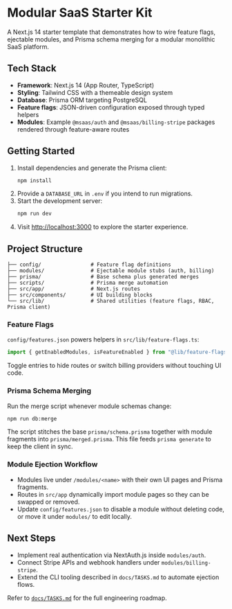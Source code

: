 # Modular SaaS Starter Kit

A Next.js 14 starter template that demonstrates how to wire feature flags, ejectable modules, and Prisma schema merging for a modular monolithic SaaS platform.

## Tech Stack

- **Framework**: Next.js 14 (App Router, TypeScript)
- **Styling**: Tailwind CSS with a themeable design system
- **Database**: Prisma ORM targeting PostgreSQL
- **Feature flags**: JSON-driven configuration exposed through typed helpers
- **Modules**: Example `@msaas/auth` and `@msaas/billing-stripe` packages rendered through feature-aware routes

## Getting Started

1. Install dependencies and generate the Prisma client:
   ```bash
   npm install
   ```
2. Provide a `DATABASE_URL` in `.env` if you intend to run migrations.
3. Start the development server:
   ```bash
   npm run dev
   ```
4. Visit [http://localhost:3000](http://localhost:3000) to explore the starter experience.

## Project Structure

```
├── config/                # Feature flag definitions
├── modules/               # Ejectable module stubs (auth, billing)
├── prisma/                # Base schema plus generated merges
├── scripts/               # Prisma merge automation
├── src/app/               # Next.js routes
├── src/components/        # UI building blocks
└── src/lib/               # Shared utilities (feature flags, RBAC, Prisma client)
```

### Feature Flags

`config/features.json` powers helpers in `src/lib/feature-flags.ts`:

```ts
import { getEnabledModules, isFeatureEnabled } from "@lib/feature-flags";
```

Toggle entries to hide routes or switch billing providers without touching UI code.

### Prisma Schema Merging

Run the merge script whenever module schemas change:

```bash
npm run db:merge
```

The script stitches the base `prisma/schema.prisma` together with module fragments into `prisma/merged.prisma`. This file feeds `prisma generate` to keep the client in sync.

### Module Ejection Workflow

- Modules live under `/modules/<name>` with their own UI pages and Prisma fragments.
- Routes in `src/app` dynamically import module pages so they can be swapped or removed.
- Update `config/features.json` to disable a module without deleting code, or move it under `modules/` to edit locally.

## Next Steps

- Implement real authentication via NextAuth.js inside `modules/auth`.
- Connect Stripe APIs and webhook handlers under `modules/billing-stripe`.
- Extend the CLI tooling described in `docs/TASKS.md` to automate ejection flows.

Refer to [`docs/TASKS.md`](docs/TASKS.md) for the full engineering roadmap.
